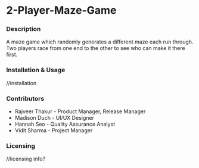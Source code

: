 # 2-Player-Maze-Game
<h3>Description</h3>

A maze game which randomly generates a different maze each run through. Two players race from one end to the other to see who can make it there first.

<h3>Installation & Usage</h3>

//installation

<h3>Contributors</h3>
<ul>
<li>Rajveer Thakur - Product Manager, Release Manager</li>

<li>Madison Duch - UI/UX Designer</li>

<li>Hannah Seo - Quality Assurance Analyst</li>

<li>Vidit Sharma - Project Manager</li>
</ul>
<h3>Licensing</h3>

//licensing info?
